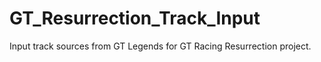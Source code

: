 # GT_Resurrection_Track_Input
Input track sources from GT Legends for GT Racing Resurrection project.
